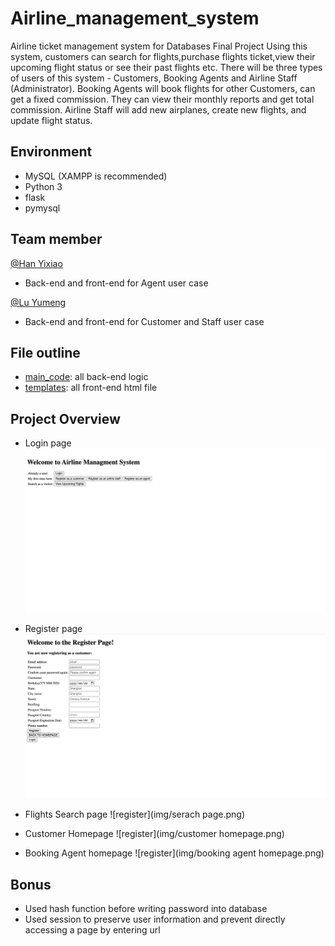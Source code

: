 # Airline_management_system
Airline ticket management system for Databases Final Project
Using this system, customers can search for flights,purchase flights ticket,view their upcoming flight status or see their past flights etc. There will be three types of users of this system - Customers, Booking Agents and Airline Staff (Administrator). Booking Agents will book flights for other Customers, can get a fixed commission. They can view their monthly reports and get total commission. Airline Staff will add new airplanes, create new flights, and update flight status.


## Environment
- MySQL (XAMPP is recommended)
- Python 3
- flask
- pymysql

## Team member
[@Han Yixiao](https://github.com/Yttriummm)
- Back-end and front-end for Agent user case

[@Lu Yumeng](https://github.com/Lu-Yumeng)
- Back-end and front-end for Customer and Staff user case

## File outline
- [main_code](/main_code.py): all back-end logic
- [templates](/templates): all front-end html file

## Project Overview
- Login page
![register](img/login.png)

- Register page
![register](img/register.png)

- Flights Search page
![register](img/serach page.png)

- Customer Homepage
![register](img/customer homepage.png)

- Booking Agent homepage
![register](img/booking agent homepage.png)




## Bonus
- Used hash function before writing password into database
- Used session to preserve user information and prevent  directly accessing a page by entering url

